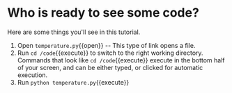 # Who is ready to see some code?

Here are some things you'll see in this tutorial.
1. Open `temperature.py`{{open}} -- This type of link opens a file.
2. Run `cd /code`{{execute}} to switch to the right working directory.  Commands that look like `cd /code`{{execute}} execute in the bottom half of your screen, and can be either typed, or clicked for automatic execution.
3. Run `python temperature.py`{{execute}}

